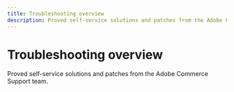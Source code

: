 ```yaml
---
title: Troubleshooting overview
description: Proved self-service solutions and patches from the Adobe Commerce Support team.
---
```


# Troubleshooting overview

Proved self-service solutions and patches from the Adobe Commerce Support team.
 

